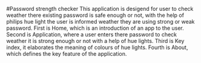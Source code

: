 #Password strength checker
This application is desigend for user to check weather there existing password is safe enough or not, with the help of philips hue light the user is informed weather they are using strong or weak password.
First is Home, which is an introduction of an app to the user.
Second is Application, where a user enters there password to check weather it is strong enough or not with a help of hue lights.
Third is Key index, it elaborates the meaning of colours of hue lights.
Fourth is About, which defines the key feature of the application.
